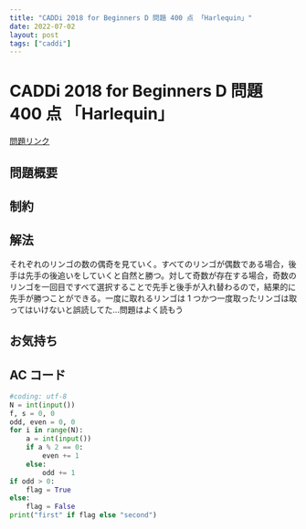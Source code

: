 ```yaml
---
title: "CADDi 2018 for Beginners D 問題 400 点 「Harlequin」"
date: 2022-07-02
layout: post
tags: ["caddi"]
---
```


# CADDi 2018 for Beginners D 問題 400 点 「Harlequin」

<a href="https://atcoder.jp/contests/abc242/tasks/abc242_d" blank="_target">問題リンク</a>

## 問題概要

## 制約

## 解法

それぞれのリンゴの数の偶奇を見ていく。すべてのリンゴが偶数である場合，後手は先手の後追いをしていくと自然と勝つ。対して奇数が存在する場合，奇数のリンゴを一回目ですべて選択することで先手と後手が入れ替わるので，結果的に先手が勝つことができる。一度に取れるリンゴは 1 つかつ一度取ったリンゴは取ってはいけないと誤読してた…問題はよく読もう

## お気持ち

## AC コード

```python
#coding: utf-8
N = int(input())
f, s = 0, 0
odd, even = 0, 0
for i in range(N):
    a = int(input())
    if a % 2 == 0:
        even += 1
    else:
        odd += 1
if odd > 0:
    flag = True
else:
    flag = False
print("first" if flag else "second")
```

